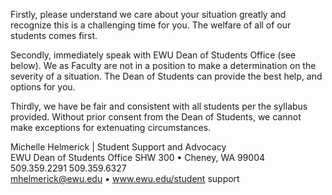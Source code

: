
Firstly, please understand we care about your situation greatly and recognize this is a challenging time for you. The welfare of all of our students comes first. 

Secondly, immediately speak with EWU Dean of Students Office (see below). We as Faculty are not in a position to make a determination on the severity of a situation. The Dean of Students can provide the best help, and options for you.  

Thirdly, we have be fair and consistent with all students per the syllabus provided. Without prior consent from the Dean of Students, we cannot make exceptions for extenuating circumstances. 

Michelle Helmerick | Student Support and Advocacy  
EWU Dean of Students Office 
SHW 300 ▪ Cheney, WA 99004  
509.359.2291 
509.359.6327  
mhelmerick@ewu.edu ▪ www.ewu.edu/student support 
